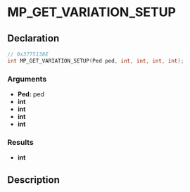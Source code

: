 # MP_GET_VARIATION_SETUP

## Declaration
```cpp
// 0x3775138E
int MP_GET_VARIATION_SETUP(Ped ped, int, int, int, int);
```

### Arguments
- **Ped:** ped
- **int**
- **int**
- **int**
- **int**

### Results
- **int**

## Description
